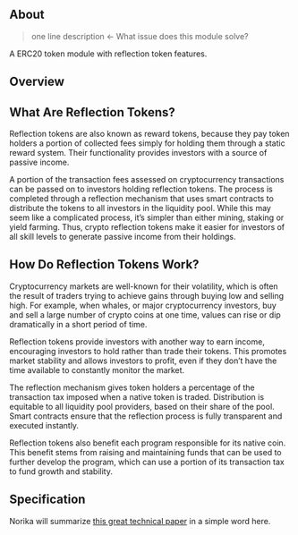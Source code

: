 ## About
> one line description ← What issue does this module solve?

A ERC20 token module with reflection token features.

## Overview

## What Are Reflection Tokens?

Reflection tokens are also known as reward tokens, because they pay token holders a portion of collected fees simply for holding them through a static reward system. Their functionality provides investors with a source of passive income.

A portion of the transaction fees assessed on cryptocurrency transactions can be passed on to investors holding reflection tokens. The process is completed through a reflection mechanism that uses smart contracts to distribute the tokens to all investors in the liquidity pool. While this may seem like a complicated process, it’s simpler than either mining, staking or yield farming. Thus, crypto reflection tokens make it easier for investors of all skill levels to generate passive income from their holdings.

## How Do Reflection Tokens Work?

Cryptocurrency markets are well-known for their volatility, which is often the result of traders trying to achieve gains through buying low and selling high. For example, when whales, or major cryptocurrency investors, buy and sell a large number of crypto coins at one time, values can rise or dip dramatically in a short period of time.

Reflection tokens provide investors with another way to earn income, encouraging investors to hold rather than trade their tokens. This promotes market stability and allows investors to profit, even if they don’t have the time available to constantly monitor the market.

The reflection mechanism gives token holders a percentage of the transaction tax imposed when a native token is traded. Distribution is equitable to all liquidity pool providers, based on their share of the pool. Smart contracts ensure that the reflection process is fully transparent and executed instantly.

Reflection tokens also benefit each program responsible for its native coin. This benefit stems from raising and maintaining funds that can be used to further develop the program, which can use a portion of its transaction tax to fund growth and stability.

## Specification

Norika will summarize [this great technical paper](https://reflect-contract-doc.netlify.app/) in a simple word here.